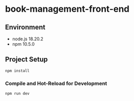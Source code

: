 # book-management-front-end

## Environment
* node.js 18.20.2
* npm 10.5.0

## Project Setup

```sh
npm install
```

### Compile and Hot-Reload for Development

```sh
npm run dev
```
